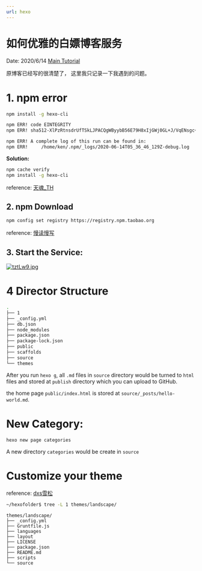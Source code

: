 ```yaml
---
url: hexo
---
```


# 如何优雅的白嫖博客服务

Date: 2020/6/14
[Main Tutorial](https://blog.csdn.net/muzilanlan/article/details/81542917)

原博客已经写的很清楚了， 这里我只记录一下我遇到的问题。


# 1. npm error
```bash
npm install -g hexo-cli
```
```bash
npm ERR! code EINTEGRITY
npm ERR! sha512-XlPzRtnsdrUfTSkLJPACQgWByybB56E79H8xIjGWj0GL+J/VqENsgc+GER0ytFwrP/6YKCerXdaUWOYMcv6aiA== integrity checksum failed when using sha512: wanted sha512-XlPzRtnsdrUfTSkLJPACQgWByybB56E79H8xIjGWj0GL+J/VqENsgc+GER0ytFwrP/6YKCerXdaUWOYMcv6aiA== but got sha512-BdyVintFFu5qQX0AtuwgmXxphBU1V+VL9+8GPemcM9Q86MPG+MCTA26bCyEyzUqDPVBm7xF3gjACaOwMBEmAZQ==. (653 bytes)

npm ERR! A complete log of this run can be found in:
npm ERR!     /home/ken/.npm/_logs/2020-06-14T05_36_46_129Z-debug.log
```

**Solution:**
```bash
npm cache verify
npm install -g hexo-cli
```
reference: [天魂_TH](https://www.jianshu.com/p/2899bd2a0a20)

## 2. npm Download

```bash
npm config set registry https://registry.npm.taobao.org
```
reference: [慢读慢写](https://blog.csdn.net/ibmall/article/details/81390639)

## 3. Start the Service:
[![tztLw9.jpg](https://s1.ax1x.com/2020/06/14/tztLw9.jpg)](https://imgchr.com/i/tztLw9)

# 4 Director Structure

```bash
.
├── 1
├── _config.yml
├── db.json
├── node_modules
├── package.json
├── package-lock.json
├── public
├── scaffolds
├── source
└── themes
```

After you run `hexo g`, all `.md` files in `source` directory would be turned to `html` files and stored at `publish` directory which you can upload to GitHub.

the home page `public/index.html` is stored at `source/_posts/hello-world.md`.

# New Category:

```bash
hexo new page categories
```
A new directory `categories` would be create in `source`


# Customize your theme
reference: [dxs雪松](https://www.cnblogs.com/d-xs/p/6891647.html)


```bash
~/hexofolder$ tree -L 1 themes/landscape/
```
```
themes/landscape/
├── _config.yml
├── Gruntfile.js
├── languages
├── layout
├── LICENSE
├── package.json
├── README.md
├── scripts
└── source
```
